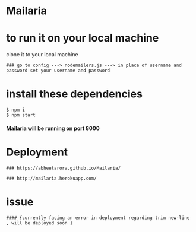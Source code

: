 # Mailaria
# to run it on your local machine
clone it to your local machine
```
### go to config ---> nodemailers.js ---> in place of username and password set your username and password  
```
# install these dependencies
```
$ npm i   
$ npm start
```
#### Mailaria will be running on port 8000
#  Deployment
```
### https://abheetarora.github.io/Mailaria/

### http://mailaria.herokuapp.com/
```
# issue
```
#### {currently facing an error in deployment regarding trim new-line , will be deployed soon }
```
